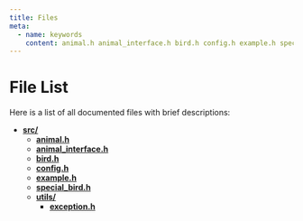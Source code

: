 ```yaml
---
title: Files
meta:
  - name: keywords
    content: animal.h animal_interface.h bird.h config.h example.h special_bird.h exception.h utils src
---
```


# File List

Here is a list of all documented files with brief descriptions:
* **[src/](dir_68267d1309a1af8e8297ef4c3efbcdba.md)**
  * **[animal.h](animal_8h.md)**
  * **[animal\_interface.h](animal__interface_8h.md)**
  * **[bird.h](bird_8h.md)**
  * **[config.h](config_8h.md)**
  * **[example.h](example_8h.md)**
  * **[special\_bird.h](special__bird_8h.md)**
  * **[utils/](dir_313caf1132e152dd9b58bea13a4052ca.md)**
    * **[exception.h](exception_8h.md)**
